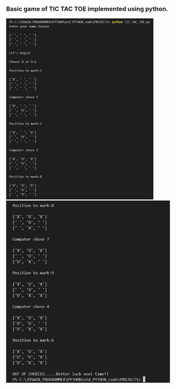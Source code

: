 <h3>Basic game of TIC TAC TOE implemented using python.</h3>


<p float="left">
  <img src="Images/demo.png" width="400" />
  <img src="Images/demo2.png" width="445" /> 
</p>

